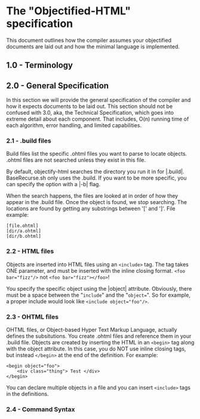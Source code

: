# The "Objectified-HTML" specification
This document outlines how the compiler assumes your objectified documents are laid out and how the minimal language is implemented.

## 1.0 - Terminology

## 2.0 - General Specification
In this section we will provide the general specification of the compiler and how it expects documents to be laid out. This section should not be confused with 3.0, aka, the Technical Specification, which goes into extreme detail about each component. That includes, O(n) running time of each algorithm, error handling, and limited capabilities.

### 2.1 - .build files
Build files list the specific .ohtml files you want to parse to locate objects. .ohtml files are not searched unless they exist in this file.

By default, objectify-html searches the directory you run it in for |.build|. BaseRecurse.sh only uses the .build. If you want to be more specific, you can specify the option with a |-b| flag.

When the search happens, the files are looked at in order of how they appear in the .build file. Once the object is found, we stop searching. The locations are found by getting any substrings between '[' and ']'.
File example:

    [file.ohtml]
    [dir/a.ohtml]
    [dir/b.ohtml]

### 2.2 - HTML files

Objects are inserted into HTML files using an `<include>` tag. The tag takes ONE parameter, and must be inserted with the inline closing format. `<foo bar="fizz"/>` not `<foo bar="fizz"></foo>`!

You specify the specific object using the |object| attribute. Obviously, there must be a space between the "`include`" and the "`object=`". So for example, a proper include would look like `<include object="foo"/>`.

### 2.3 - OHTML files

OHTML files, or Object-based Hyper Text Markup Language, actually defines the subsitutions. You create .ohtml files and reference them in your .build file. Objects are created by inserting the HTML in an `<begin>` tag along with the object attribute. In this case, you do NOT use inline closing tags, but instead `</begin>` at the end of the definition. For example:

    <begin object="foo">
        <div class="thing"> Test </div>
    </begin>


You can declare multiple objects in a file and you can insert `<include>` tags in the definitions.

### 2.4 - Command Syntax

